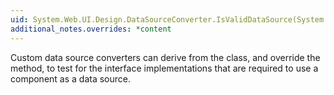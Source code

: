 ```yaml
---
uid: System.Web.UI.Design.DataSourceConverter.IsValidDataSource(System.ComponentModel.IComponent)
additional_notes.overrides: *content
---
```


<p>Custom data source converters can derive from the <xref href="System.Web.UI.Design.DataSourceConverter"></xref> class, and override the <xref href="System.Web.UI.Design.DataSourceConverter.IsValidDataSource(System.ComponentModel.IComponent)"></xref> method, to test for the interface implementations that are required to use a component as a data source.</p>


